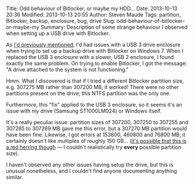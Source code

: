 Title: Odd behaviour of Bitlocker, or maybe my HDD...
Date: 2013-10-13 20:36
Modified: 2013-10-13 20:55
Author: Steven Maude
Tags: partition, Bitlocker, backup, enclosure, bug, drive
Slug: odd-behaviour-of-bitlocker-or-maybe-my
Summary: Description of some strange behaviour I observed when setting up a USB drive with Bitlocker.

As [I'd previously
mentioned](http://www.stevenmaude.co.uk/2013/09/how-to-secure-your-storage-and-backup.html),
I'd had issues with a USB 3 drive enclosure when trying to set up a
backup drive with Bitlocker on Windows 7. When I replaced the USB 3
enclosure with a slower, USB 2 enclosure, I found exactly the same
problem. On trying to enable Bitlocker, I got the message: "A drive
attached to the system is not functioning."

Hmm. What I discovered is that if I tried a different Bitlocker
partition size, e.g. 307275 MB rather than 307200 MB, it worked!
There were no other partitions present on the drive; this NTFS partition
was the only one.

Furthermore, this "fix" applied to the USB 3 enclosure, so it seems it's
an issue with my drive (Samsung ST1000LM024) or Windows itself.

It's a really peculiar issue: partition sizes of 307200, 307250 to
307255 and 307265 to 307269 MB gave me this error, but a 307270 MB
partition would have been fine. Likewise, I got errors at 153600, 460800
and 76800 MB; it certainly doesn't like multiples of roughly 150 GB...
([it's possible that this is a red herring
though](https://en.wikipedia.org/wiki/Confirmation_bias) — I couldn't
realistically try **every** possible partition size).

I haven't observed any other issues having setup the drive, but this is
unusual nonetheless, and I couldn't find anyone documenting anything
similar.
